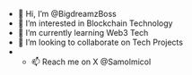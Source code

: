 - 👋 Hi, I’m @BigdreamzBoss
- 👀 I’m interested in Blockchain Technology
- 🌱 I’m currently learning Web3 Tech
- 💞️ I’m looking to collaborate on Tech Projects
- - 📫 Reach me on X @Samolmicol
